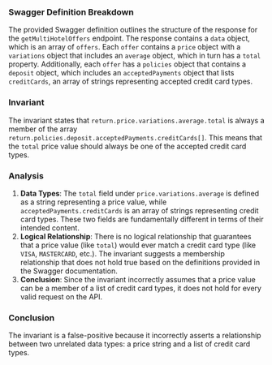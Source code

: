 ### Swagger Definition Breakdown
The provided Swagger definition outlines the structure of the response for the `getMultiHotelOffers` endpoint. The response contains a `data` object, which is an array of `offers`. Each `offer` contains a `price` object with a `variations` object that includes an `average` object, which in turn has a `total` property. Additionally, each `offer` has a `policies` object that contains a `deposit` object, which includes an `acceptedPayments` object that lists `creditCards`, an array of strings representing accepted credit card types.

### Invariant
The invariant states that `return.price.variations.average.total` is always a member of the array `return.policies.deposit.acceptedPayments.creditCards[]`. This means that the `total` price value should always be one of the accepted credit card types.

### Analysis
1. **Data Types**: The `total` field under `price.variations.average` is defined as a string representing a price value, while `acceptedPayments.creditCards` is an array of strings representing credit card types. These two fields are fundamentally different in terms of their intended content.
2. **Logical Relationship**: There is no logical relationship that guarantees that a price value (like `total`) would ever match a credit card type (like `VISA`, `MASTERCARD`, etc.). The invariant suggests a membership relationship that does not hold true based on the definitions provided in the Swagger documentation.
3. **Conclusion**: Since the invariant incorrectly assumes that a price value can be a member of a list of credit card types, it does not hold for every valid request on the API.

### Conclusion
The invariant is a false-positive because it incorrectly asserts a relationship between two unrelated data types: a price string and a list of credit card types.
